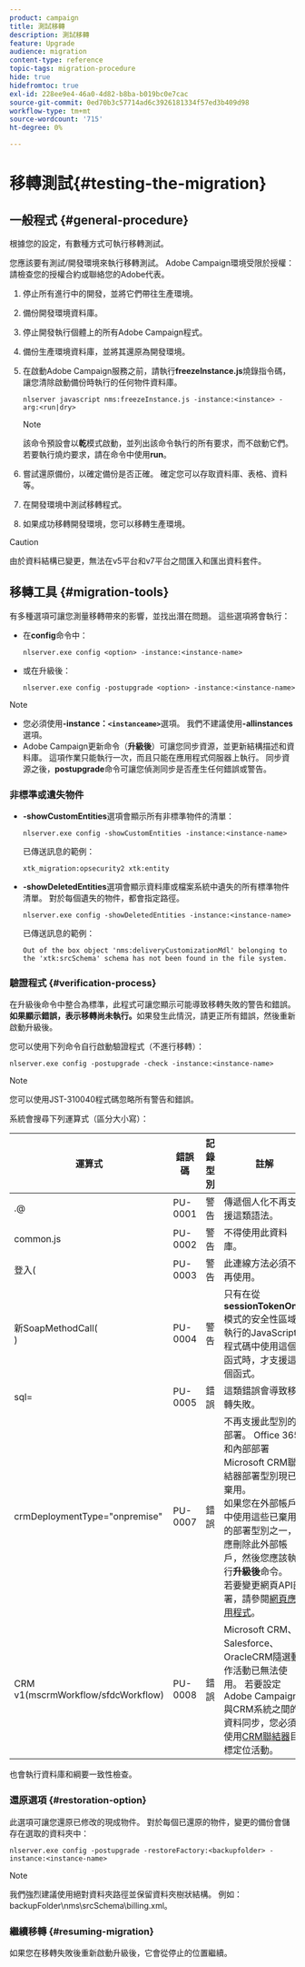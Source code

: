 ```yaml
---
product: campaign
title: 測試移轉
description: 測試移轉
feature: Upgrade
audience: migration
content-type: reference
topic-tags: migration-procedure
hide: true
hidefromtoc: true
exl-id: 228ee9e4-46a0-4d82-b8ba-b019bc0e7cac
source-git-commit: 0ed70b3c57714ad6c3926181334f57ed3b409d98
workflow-type: tm+mt
source-wordcount: '715'
ht-degree: 0%

---
```


# 移轉測試{#testing-the-migration}



## 一般程式 {#general-procedure}

根據您的設定，有數種方式可執行移轉測試。

您應該要有測試/開發環境來執行移轉測試。 Adobe Campaign環境受限於授權：請檢查您的授權合約或聯絡您的Adobe代表。

1. 停止所有進行中的開發，並將它們帶往生產環境。
1. 備份開發環境資料庫。
1. 停止開發執行個體上的所有Adobe Campaign程式。
1. 備份生產環境資料庫，並將其還原為開發環境。
1. 在啟動Adobe Campaign服務之前，請執行&#x200B;**freezeInstance.js**&#x200B;燒錄指令碼，讓您清除啟動備份時執行的任何物件資料庫。

   ```
   nlserver javascript nms:freezeInstance.js -instance:<instance> -arg:<run|dry>
   ```

   >[!NOTE]
   >
   >該命令預設會以&#x200B;**乾**&#x200B;模式啟動，並列出該命令執行的所有要求，而不啟動它們。 若要執行燒灼要求，請在命令中使用&#x200B;**run**。

1. 嘗試還原備份，以確定備份是否正確。 確定您可以存取資料庫、表格、資料等。
1. 在開發環境中測試移轉程式。
1. 如果成功移轉開發環境，您可以移轉生產環境。

>[!CAUTION]
>
>由於資料結構已變更，無法在v5平台和v7平台之間匯入和匯出資料套件。


## 移轉工具 {#migration-tools}

有多種選項可讓您測量移轉帶來的影響，並找出潛在問題。 這些選項將會執行：

* 在&#x200B;**config**&#x200B;命令中：

  ```
  nlserver.exe config <option> -instance:<instance-name>
  ```

* 或在升級後：

  ```
  nlserver.exe config -postupgrade <option> -instance:<instance-name>
  ```

>[!NOTE]
>
>* 您必須使用&#x200B;**-instance：`<instanceame>`**&#x200B;選項。 我們不建議使用&#x200B;**-allinstances**&#x200B;選項。
>* Adobe Campaign更新命令（**升級後**）可讓您同步資源，並更新結構描述和資料庫。 這項作業只能執行一次，而且只能在應用程式伺服器上執行。 同步資源之後，**postupgrade**&#x200B;命令可讓您偵測同步是否產生任何錯誤或警告。

### 非標準或遺失物件

* **-showCustomEntities**&#x200B;選項會顯示所有非標準物件的清單：

  ```
  nlserver.exe config -showCustomEntities -instance:<instance-name>
  ```

  已傳送訊息的範例：

  ```
  xtk_migration:opsecurity2 xtk:entity
  ```

* **-showDeletedEntities**&#x200B;選項會顯示資料庫或檔案系統中遺失的所有標準物件清單。 對於每個遺失的物件，都會指定路徑。

  ```
  nlserver.exe config -showDeletedEntities -instance:<instance-name>
  ```

  已傳送訊息的範例：

  ```
  Out of the box object 'nms:deliveryCustomizationMdl' belonging to the 'xtk:srcSchema' schema has not been found in the file system.
  ```

### 驗證程式 {#verification-process}

在升級後命令中整合為標準，此程式可讓您顯示可能導致移轉失敗的警告和錯誤。 **如果顯示錯誤，表示移轉尚未執行。**&#x200B;如果發生此情況，請更正所有錯誤，然後重新啟動升級後。

您可以使用下列命令自行啟動驗證程式（不進行移轉）：

```
nlserver.exe config -postupgrade -check -instance:<instance-name>
```

>[!NOTE]
>
>您可以使用JST-310040程式碼忽略所有警告和錯誤。

系統會搜尋下列運算式（區分大小寫）：

<table> 
 <thead> 
  <tr> 
   <th> 運算式<br /> </th> 
   <th> 錯誤碼<br /> </th> 
   <th> 記錄型別<br /> </th> 
   <th> 註解<br /> </th> 
  </tr> 
 </thead> 
 <tbody> 
  <tr> 
   <td> .@<br /> </td> 
   <td> PU-0001<br /> </td> 
   <td> 警告<br /> </td> 
   <td> 傳遞個人化不再支援這類語法。<br /> </td> 
  </tr> 
  <tr> 
   <td> common.js<br /> </td> 
   <td> PU-0002<br /> </td> 
   <td> 警告<br /> </td> 
   <td> 不得使用此資料庫。<br /> </td> 
  </tr> 
  <tr> 
   <td> 登入(<br /> </td> 
   <td> PU-0003<br /> </td> 
   <td> 警告<br /> </td> 
   <td> 此連線方法必須不再使用。<br /> </td> 
  </tr> 
  <tr> 
   <td> 新SoapMethodCall(<br />) </td> 
   <td> PU-0004<br /> </td> 
   <td> 警告<br /> </td> 
   <td> 只有在從<strong>sessionTokenOnly</strong>模式的安全性區域執行的JavaScript程式碼中使用這個函式時，才支援這個函式。<br /> </td> 
  </tr> 
  <tr> 
   <td> sql=<br /> </td> 
   <td> PU-0005<br /> </td> 
   <td> 錯誤<br /> </td> 
   <td> 這類錯誤會導致移轉失敗。<br /> </td> 
  </tr> 
  <tr> 
   <td> crmDeploymentType="onpremise"<br /> </td> 
   <td> PU-0007<br /> </td> 
   <td> 錯誤<br /> </td> 
   <td> 不再支援此型別的部署。 Office 365和內部部署Microsoft CRM聯結器部署型別現已棄用。 
   </br>如果您在外部帳戶中使用這些已棄用的部署型別之一，應刪除此外部帳戶，然後您應該執行<b>升級後</b>命令。 
   </br>若要變更網頁API部署，請參閱<a href="../../platform/using/crm-ms-dynamics.md#configure-acc-for-microsoft" target="_blank">網頁應用程式</a>。<br /> </td>
  </tr> 
  <tr> 
   <td> CRM v1(mscrmWorkflow/sfdcWorkflow)<br /> </td> 
   <td> PU-0008<br /> </td> 
   <td> 錯誤<br /> </td> 
   <td> Microsoft CRM、Salesforce、OracleCRM隨選動作活動已無法使用。 若要設定Adobe Campaign與CRM系統之間的資料同步，您必須使用<a href="../../workflow/using/crm-connector.md" target="_blank">CRM聯結器</a>目標定位活動。<br /> </td>
  </tr> 
 </tbody> 
</table>

也會執行資料庫和綱要一致性檢查。

### 還原選項 {#restoration-option}

此選項可讓您還原已修改的現成物件。 對於每個已還原的物件，變更的備份會儲存在選取的資料夾中：

```
nlserver.exe config -postupgrade -restoreFactory:<backupfolder> -instance:<instance-name>
```

>[!NOTE]
>
>我們強烈建議使用絕對資料夾路徑並保留資料夾樹狀結構。 例如： backupFolder\nms\srcSchema\billing.xml。

### 繼續移轉 {#resuming-migration}

如果您在移轉失敗後重新啟動升級後，它會從停止的位置繼續。

